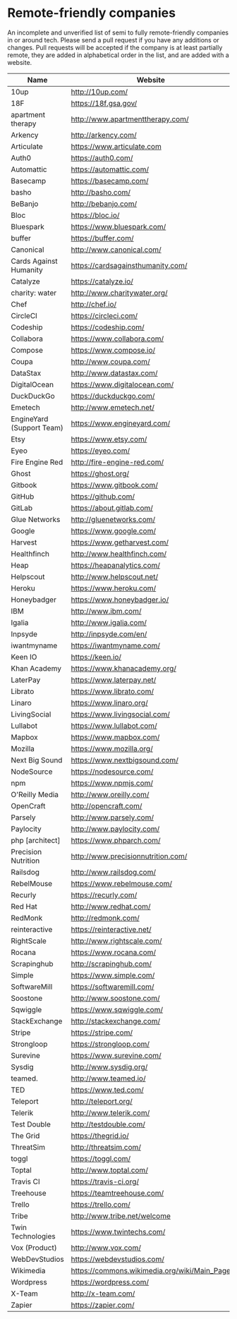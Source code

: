 # Remote-friendly companies

An incomplete and unverified list of semi to fully remote-friendly companies in or around tech. Please send a pull request if you have any additions or changes. Pull requests will be accepted if the company is at least partially remote, they are added in alphabetical order in the list, and are added with a website.


Name | Website 
------------ | -------
10up | http://10up.com/
18F | https://18f.gsa.gov/
apartment therapy | http://www.apartmenttherapy.com/
Arkency | http://arkency.com/
Articulate | https://www.articulate.com
Auth0 | https://auth0.com/
Automattic | https://automattic.com/
Basecamp | https://basecamp.com/
basho | http://basho.com/
BeBanjo | http://bebanjo.com/
Bloc | https://bloc.io/
Bluespark | https://www.bluespark.com/
buffer | https://buffer.com/
Canonical | http://www.canonical.com/
Cards Against Humanity | https://cardsagainsthumanity.com/
Catalyze | https://catalyze.io/
charity: water | http://www.charitywater.org/
Chef | http://chef.io/
CircleCI | https://circleci.com/
Codeship | https://codeship.com/
Collabora | https://www.collabora.com/
Compose | https://www.compose.io/
Coupa | http://www.coupa.com/
DataStax | http://www.datastax.com/
DigitalOcean | https://www.digitalocean.com/
DuckDuckGo | https://duckduckgo.com/
Emetech | http://www.emetech.net/
EngineYard (Support Team) | https://www.engineyard.com/
Etsy | https://www.etsy.com/
Eyeo | https://eyeo.com/
Fire Engine Red | http://fire-engine-red.com/
Ghost | https://ghost.org/
Gitbook | https://www.gitbook.com/
GitHub | https://github.com/
GitLab | https://about.gitlab.com/
Glue Networks | http://gluenetworks.com/
Google | https://www.google.com/
Harvest | https://www.getharvest.com/
Healthfinch | http://www.healthfinch.com/
Heap | https://heapanalytics.com/
Helpscout | http://www.helpscout.net/
Heroku | https://www.heroku.com/
Honeybadger | https://www.honeybadger.io/
IBM | http://www.ibm.com/
Igalia | http://www.igalia.com/
Inpsyde | http://inpsyde.com/en/
iwantmyname | https://iwantmyname.com/
Keen IO | https://keen.io/
Khan Academy | https://www.khanacademy.org/
LaterPay | https://www.laterpay.net/
Librato | https://www.librato.com/
Linaro | https://www.linaro.org/
LivingSocial | https://www.livingsocial.com/
Lullabot | https://www.lullabot.com/
Mapbox | https://www.mapbox.com/
Mozilla | https://www.mozilla.org/
Next Big Sound | https://www.nextbigsound.com/
NodeSource | https://nodesource.com/
npm | https://www.npmjs.com/
O'Reilly Media | http://www.oreilly.com/
OpenCraft | http://opencraft.com/
Parsely | http://www.parsely.com/
Paylocity | http://www.paylocity.com/
php \[architect\]| https://www.phparch.com/
Precision Nutrition | http://www.precisionnutrition.com/
Railsdog | http://www.railsdog.com/
RebelMouse | https://www.rebelmouse.com/
Recurly | https://recurly.com/
Red Hat | http://www.redhat.com/
RedMonk | http://redmonk.com/
reinteractive | https://reinteractive.net/
RightScale | http://www.rightscale.com/
Rocana | https://www.rocana.com/
Scrapinghub | http://scrapinghub.com/
Simple | https://www.simple.com/
SoftwareMill | https://softwaremill.com/
Soostone | http://www.soostone.com/
Sqwiggle | https://www.sqwiggle.com/
StackExchange | http://stackexchange.com/
Stripe | https://stripe.com/
Strongloop | https://strongloop.com/
Surevine | https://www.surevine.com/
Sysdig | http://www.sysdig.org/
teamed. | http://www.teamed.io/
TED | https://www.ted.com/
Teleport | http://teleport.org/
Telerik | http://www.telerik.com/
Test Double | http://testdouble.com/
The Grid | https://thegrid.io/
ThreatSim | http://threatsim.com/
toggl | https://toggl.com/
Toptal | http://www.toptal.com/
Travis CI | https://travis-ci.org/
Treehouse | https://teamtreehouse.com/
Trello | https://trello.com/
Tribe | http://www.tribe.net/welcome
Twin Technologies | https://www.twintechs.com/
Vox (Product) | http://www.vox.com/
WebDevStudios | https://webdevstudios.com/
Wikimedia | https://commons.wikimedia.org/wiki/Main_Page
Wordpress | https://wordpress.com/
X-Team | http://x-team.com/
Zapier | https://zapier.com/

